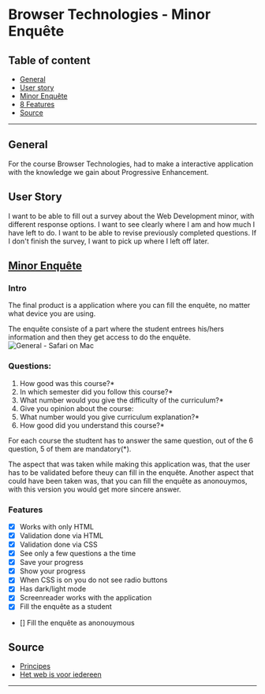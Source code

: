 # Browser Technologies - Minor Enquête

## Table of content
- [General](#general)
- [User story](#user-story)
- [Minor Enquête](#minor-enqu%C3%AAte)
- [8 Features](#8-features)
- [Source](#source)
---
## General
For the course Browser Technologies, had to make a interactive application with the knowledge we gain about Progressive Enhancement.

## User Story
I want to be able to fill out a survey about the Web Development minor, with different response options. I want to see clearly where I am and how much I have left to do. I want to be able to revise previously completed questions. If I don't finish the survey, I want to pick up where I left off later.

## [Minor Enquête](rainbowjm.github.io/minor-enquete-bt/)
### Intro
The final product is a application where you can fill the enquête, no matter what device you are using. 

The enquête consiste of a part where the student entrees his/hers information and then they get access to do the enquête.
![General - Safari on Mac](https://user-images.githubusercontent.com/59873140/229367927-849d3528-c793-4974-a07c-8052db2e746f.png)

### Questions:
1. How good was this course?*
2. In which semester did you follow this course?*
3. What number would you give the difficulty of the curriculum?*
4. Give you opinion about the course:
5. What number would you give curriculum explanation?*
6. How good did you understand this course?*

For each course the studtent has to answer the same question, out of the 6 question, 5 of them are mandatory(*).

The aspect that was taken while making this application was, that the user has to be validated before theuy can fill in the enquête.
Another aspect that could have been taken was, that you can fill the enquête as anonouymos, with this version you would get more sincere answer.

### Features
- [X] Works with only HTML
- [X] Validation done via HTML
- [X] Validation done via CSS
- [X] See only a few questions a the time
- [X] Save your progress 
- [X] Show your progress
- [X] When CSS is on you do not see radio buttons
- [X] Has dark/light mode
- [X] Screenreader works with the application
- [X] Fill the enquête as a student
- [] Fill the enquête as anonouymous
## Source
- [Principes](https://www.w3.org/DesignIssues/Principles.html)
- [Het web is voor iedereen](https://www.youtube.com/watch?v=UMNFehJIi0E)
---
